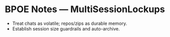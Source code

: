 # BPOE Notes — MultiSessionLockups

- Treat chats as volatile; repos/zips as durable memory.
- Establish session size guardrails and auto-archive.
